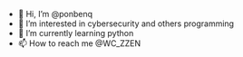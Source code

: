 - 👋 Hi, I’m @ponbenq
- 👀 I’m interested in cybersecurity and others programming
- 🌱 I’m currently learning python
- 📫 How to reach me @WC_ZZEN

<!---
ponbenq/ponbenq is a ✨ special ✨ repository because its `README.md` (this file) appears on your GitHub profile.
You can click the Preview link to take a look at your changes.
--->
